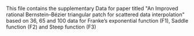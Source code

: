 This file contains the supplementary Data for paper titled "An Improved rational Bernstein–Bézier triangular patch for scattered data interpolation" based on 36, 65 and 100 data for Franke’s exponential function (F1), Saddle function (F2) and Steep function (F3)

